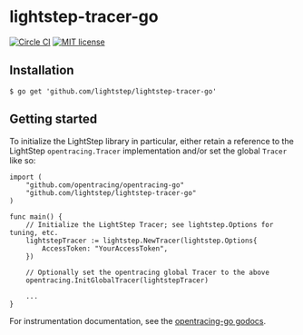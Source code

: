 # lightstep-tracer-go

[![Circle CI](https://circleci.com/gh/lightstep/lightstep-tracer-go.svg?style=shield)](https://circleci.com/gh/lightstep/lightstep-tracer-go)
[![MIT license](http://img.shields.io/badge/license-MIT-blue.svg)](http://opensource.org/licenses/MIT)

## Installation

```
$ go get 'github.com/lightstep/lightstep-tracer-go'
```

## Getting started

To initialize the LightStep library in particular, either retain a reference to
the LightStep `opentracing.Tracer` implementation and/or set the global
`Tracer` like so:

```
import (
    "github.com/opentracing/opentracing-go"
    "github.com/lightstep/lightstep-tracer-go"
)

func main() {
    // Initialize the LightStep Tracer; see lightstep.Options for tuning, etc.
    lightstepTracer := lightstep.NewTracer(lightstep.Options{
        AccessToken: "YourAccessToken",
    })

    // Optionally set the opentracing global Tracer to the above
    opentracing.InitGlobalTracer(lightstepTracer)

    ...
}
```

For instrumentation documentation, see the [opentracing-go
godocs](https://godoc.org/github.com/opentracing/opentracing-go).

